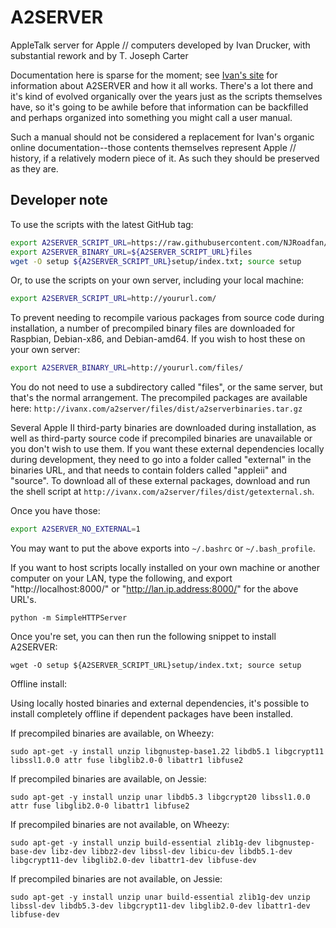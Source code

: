 # A2SERVER
AppleTalk server for Apple // computers developed by Ivan Drucker, with
substantial rework and by T. Joseph Carter

Documentation here is sparse for the moment; see [Ivan's site]() for
information about A2SERVER and how it all works.  There's a lot there and it's
kind of evolved organically over the years just as the scripts themselves
have, so it's going to be awhile before that information can be backfilled and
perhaps organized into something you might call a user manual.

Such a manual should not be considered a replacement for Ivan's organic online
documentation--those contents themselves represent Apple // history, if a
relatively modern piece of it.  As such they should be preserved as they are.

## Developer note

To use the scripts with the latest GitHub tag:
~~~ bash
export A2SERVER_SCRIPT_URL=https://raw.githubusercontent.com/NJRoadfan/a2server/1.5.5/
export A2SERVER_BINARY_URL=${A2SERVER_SCRIPT_URL}files
wget -O setup ${A2SERVER_SCRIPT_URL}setup/index.txt; source setup
~~~

Or, to use the scripts on your own server, including your local machine:

~~~ bash
export A2SERVER_SCRIPT_URL=http://yoururl.com/
~~~

To prevent needing to recompile various packages from source code during
installation, a number of precompiled binary files are downloaded for Raspbian,
Debian-x86, and Debian-amd64. If you wish to host these on your own server:

~~~ bash
export A2SERVER_BINARY_URL=http://yoururl.com/files/
~~~

You do not need to use a subdirectory called "files", or the same server, but
that's the normal arrangement. The precompiled packages are available here:
`http://ivanx.com/a2server/files/dist/a2serverbinaries.tar.gz`

Several Apple II third-party binaries are downloaded during installation, as
well as third-party source code if precompiled binaries are unavailable or
you don't wish to use them. If you want these external dependencies locally
during development, they need to go into a folder called "external" in
the binaries URL, and that needs to contain folders called "appleii" and
"source". To download all of these external packages, download and run the
shell script at
`http://ivanx.com/a2server/files/dist/getexternal.sh`.

Once you have those:

~~~ bash
export A2SERVER_NO_EXTERNAL=1
~~~

You may want to put the above exports into `~/.bashrc` or `~/.bash_profile`.

If you want to host scripts locally installed on your own machine or another
computer on your LAN, type the following, and export "http://localhost:8000/"
or "http://lan.ip.address:8000/" for the above URL's.

~~~
python -m SimpleHTTPServer
~~~

Once you're set, you can then run the following snippet to install A2SERVER:

~~~
wget -O setup ${A2SERVER_SCRIPT_URL}setup/index.txt; source setup
~~~


Offline install:

Using locally hosted binaries and external dependencies, it's possible to
install completely offline if dependent packages have been installed.

If precompiled binaries are available, on Wheezy:

~~~
sudo apt-get -y install unzip libgnustep-base1.22 libdb5.1 libgcrypt11 libssl1.0.0 attr fuse libglib2.0-0 libattr1 libfuse2
~~~

If precompiled binaries are available, on Jessie:

~~~
sudo apt-get -y install unzip unar libdb5.3 libgcrypt20 libssl1.0.0 attr fuse libglib2.0-0 libattr1 libfuse2
~~~

If precompiled binaries are not available, on Wheezy:

~~~
sudo apt-get -y install unzip build-essential zlib1g-dev libgnustep-base-dev libz-dev libbz2-dev libssl-dev libicu-dev libdb5.1-dev libgcrypt11-dev libglib2.0-dev libattr1-dev libfuse-dev
~~~

If precompiled binaries are not available, on Jessie:

~~~
sudo apt-get -y install unzip unar build-essential zlib1g-dev unzip libssl-dev libdb5.3-dev libgcrypt11-dev libglib2.0-dev libattr1-dev libfuse-dev
~~~


[Ivan's site]: http://appleii.ivanx.com/a2server/
